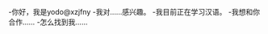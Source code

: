 -你好，我是yodo@xzjfny
-我对……感兴趣。
-我目前正在学习汉语。
-我想和你合作……
-怎么找到我……

<!---
xzjfny/xzjfny是一个特殊的存储库，因为它的'README. Mdbiom（这个文件）出现在您的GitHub配置文件中。
您可以单击预览链接查看更改。
--->
